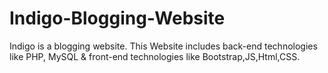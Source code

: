 # Indigo-Blogging-Website
Indigo is a blogging website. This Website includes back-end technologies like PHP, MySQL &amp; front-end technologies like Bootstrap,JS,Html,CSS. 
